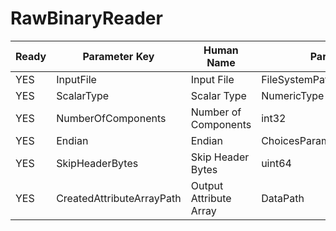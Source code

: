 # RawBinaryReader

| Ready | Parameter Key | Human Name | Parameter Type | Parameter Class |
|-------|---------------|------------|-----------------|----------------|
| YES | InputFile | Input File | FileSystemPathParameter::ValueType | FileSystemPathParameter |
| YES | ScalarType | Scalar Type | NumericType | NumericTypeParameter |
| YES | NumberOfComponents | Number of Components | int32 | Int32Parameter |
| YES | Endian | Endian | ChoicesParameter::ValueType | ChoicesParameter |
| YES | SkipHeaderBytes | Skip Header Bytes | uint64 | UInt64Parameter |
| YES | CreatedAttributeArrayPath | Output Attribute Array | DataPath | ArrayCreationParameter |
